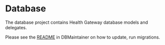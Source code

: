 # Database

The database project contains Health Gateway database models and delegates.

Please see the [README](../DBMaintainer/README.md) in DBMaintainer on how to update, run migrations.

